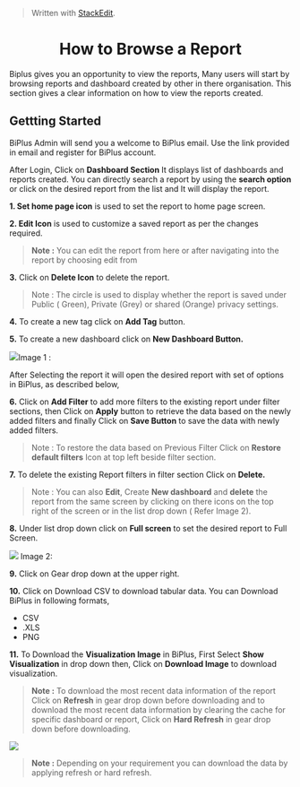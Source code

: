 
> Written with [StackEdit](https://stackedit.io/).

<center><h1>How to Browse a Report</h1></center>

Biplus gives you an opportunity to view the reports, Many users  will start by browsing reports and dashboard created by other in there organisation. This section gives a clear information on how to view the reports created.

## Gettting Started

BiPlus Admin will send you a welcome to BiPlus email. Use the link provided in email and register for BiPlus account. 

After Login, Click on **Dashboard Section** It displays list of dashboards and reports created. You can directly search a report by using the **search option** or click on the desired report from the list and It will display the report.

**1. Set home page icon** is used to set the report to home page screen.

**2. Edit Icon** is used to customize a saved report as per the changes required.
> **Note :** You can edit the report from here or after navigating into the report by choosing edit from 

**3.** Click on **Delete Icon** to delete the report.

> Note : The circle is used to display whether the report is saved under Public ( Green), Private (Grey) or shared (Orange) privacy settings.

**4.** To create a new tag click on **Add Tag** button.

**5.** To create a new dashboard click on **New Dashboard Button.**



![
](https://raw.githubusercontent.com/sv18042016/fp1/master/images/report_mian.png)Image 1 :

After Selecting the report it will open the desired report with set of options in BiPlus, as described below,

**6.** Click on **Add Filter** to add more filters to the existing report under filter sections, then Click on **Apply** button to retrieve the data based on the newly added filters and finally Click on **Save Button** to save the data with newly added filters.

> Note : To restore the data based on Previous Filter Click on  **Restore default filters** Icon at top left beside filter section.

**7.** To delete the existing Report filters in filter section Click on **Delete.**

> Note : You can also **Edit**, Create **New dashboard** and **delete** the report from the same screen by clicking on there icons on the top right of the screen or in the list drop down ( Refer Image 2).

**8.** Under list drop down click on **Full screen** to set the desired report to Full Screen.

![
](https://raw.githubusercontent.com/sv18042016/fp1/master/images/report_ur1.png) Image 2: 

**9.** Click on Gear drop down at the upper right. 

**10.** Click on Download CSV to download tabular data.
 You can Download BiPlus in following formats,
 - CSV
 - .XLS
-  PNG

**11.**  To Download the **Visualization Image** in BiPlus, First Select **Show Visualization** in drop down then, Click on **Download Image** to download visualization.

 > **Note :** To download the most recent data information of the report Click on **Refresh** in gear drop down before downloading and to download the most recent data information by clearing the cache for specific dashboard or report, Click on **Hard Refresh** in gear drop down before downloading. 
 
![
](https://raw.githubusercontent.com/sv18042016/fp1/master/images/download.png)

> **Note :** Depending on your requirement you can download the data by applying refresh or hard refresh.


<!--stackedit_data:
eyJoaXN0b3J5IjpbLTE4OTkxODM5MjMsMTUwNjM0MzUwMCw5NT
cwNDc5MzYsMTcyODU3MTUyLC0xMzc0ODM2ODY2XX0=
-->